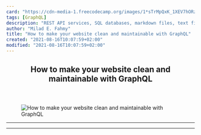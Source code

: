 ```yaml
---
card: "https://cdn-media-1.freecodecamp.org/images/1*sTrMpQxK_1XEV7hORzgE_A@2x.png"
tags: [GraphQL]
description: "REST API services, SQL databases, markdown files, text files,"
author: "Milad E. Fahmy"
title: "How to make your website clean and maintainable with GraphQL"
created: "2021-08-16T10:07:59+02:00"
modified: "2021-08-16T10:07:59+02:00"
---
```

<div class="site-wrapper">
<main id="site-main" class="site-main outer">
<div class="inner">
<article class="post-full post tag-graphql tag-web-development tag-javascript tag-nodejs tag-microservices ">
<header class="post-full-header">
<h1 class="post-full-title">How to make your website clean and maintainable with GraphQL</h1>
</header>
<figure class="post-full-image">
<picture>
<source media="(max-width: 700px)" sizes="1px" srcset="data:image/gif;base64,R0lGODlhAQABAIAAAAAAAP///yH5BAEAAAAALAAAAAABAAEAAAIBRAA7 1w">
<source media="(min-width: 701px)" sizes="(max-width: 800px) 400px,
(max-width: 1170px) 700px,
1400px" srcset="https://cdn-media-1.freecodecamp.org/images/1*sTrMpQxK_1XEV7hORzgE_A@2x.png 300w,
https://cdn-media-1.freecodecamp.org/images/1*sTrMpQxK_1XEV7hORzgE_A@2x.png 600w,
https://cdn-media-1.freecodecamp.org/images/1*sTrMpQxK_1XEV7hORzgE_A@2x.png 1000w,
https://cdn-media-1.freecodecamp.org/images/1*sTrMpQxK_1XEV7hORzgE_A@2x.png 2000w">
<img onerror="this.style.display='none'" src="https://cdn-media-1.freecodecamp.org/images/1*sTrMpQxK_1XEV7hORzgE_A@2x.png" alt="How to make your website clean and maintainable with GraphQL">
</picture>
</figure>
<section class="post-full-content">
<div class="post-content">
</div>
<hr>
<hr>
</section>
</article>
</div>
</main>
</div>
<!-- Google Tag Manager (noscript) -->
<!-- End Google Tag Manager (noscript) -->
